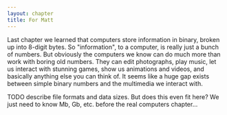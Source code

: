 ```yaml
---
layout: chapter
title: For Matt
---
```


Last chapter we learned that computers store information in binary, broken up
into 8-digit bytes. So "information", to a computer, is really just a bunch of
numbers. But obviously the computers we know can do much more than work with
boring old numbers. They can edit photographs, play music, let us interact with
stunning games, show us animations and videos, and basically anything else you
can think of. It seems like a huge gap exists between simple binary numbers and
the multimedia we interact with.

TODO describe file formats and data sizes. But does this even fit here? We just
need to know Mb, Gb, etc. before the real computers chapter...
